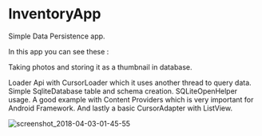 # InventoryApp
Simple Data Persistence app.

In this app you can see these :

Taking photos and storing it as a thumbnail in database.

Loader Api with CursorLoader which it uses another thread to query data.
Simple SqliteDatabase table and schema creation.
SQLiteOpenHelper usage.
A good example with Content Providers which is very important for Android Framework.
And lastly a basic CursorAdapter with ListView.

![screenshot_2018-04-03-01-45-55](https://user-images.githubusercontent.com/26257939/38246958-30fad348-374c-11e8-9eb5-ea1613024e01.png)




